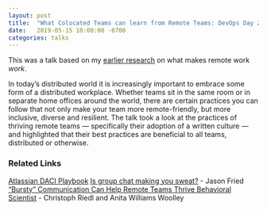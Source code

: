 ```yaml
---
layout: post
title:  "What Colocated Teams can learn from Remote Teams: DevOps Day Zurich 2019"
date:   2019-05-15 10:00:00 -0700
categories: talks
---
```


<script async class="speakerdeck-embed" data-id="2c3d32afc2aa405d87cc1550e9d62b77" data-ratio="1.77777777777778" src="//speakerdeck.com/assets/embed.js"></script>

This was a talk based on my [earlier research](https://medium.com/@elnoelle/what-colocated-teams-can-learn-from-remote-teams-f48bb4a708d1) on what makes remote work _work_. 

In today’s distributed world it is increasingly important to embrace some form of a distributed workplace. Whether teams sit in the same room or in separate home offices around the world, there are certain practices you can follow that not only make your team more remote-friendly, but more inclusive, diverse and resilient. The talk took a look at the practices of thriving remote teams — specifically their adoption of a written culture — and highlighted that their best practices are beneficial to all teams, distributed or otherwise.

### Related Links
[Atlassian DACI Playbook](https://www.atlassian.com/team-playbook/plays/daci)
[Is group chat making you sweat?](https://m.signalvnoise.com/is-group-chat-making-you-sweat/) - Jason Fried
[“Bursty” Communication Can Help Remote Teams Thrive Behavioral Scientist](https://behavioralscientist.org/bursty-communication-can-help-remote-teams-thrive/) - Christoph Riedl and Anita Williams Woolley
